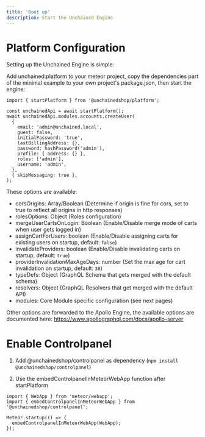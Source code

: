 ```yaml
---
title: 'Boot up'
description: Start the Unchained Engine
---
```


# Platform Configuration

Setting up the Unchained Engine is simple:

Add unchained:platform to your meteor project, copy the dependencies part of the minimal example to your own project's package.json, then start the engine:

```
import { startPlatform } from '@unchainedshop/platform';

const unchainedApi = await startPlatform();
await unchainedApi.modules.accounts.createUser(
  {
    email: 'admin@unchained.local',
    guest: false,
    initialPassword: 'true',
    lastBillingAddress: {},
    password: hashPassword('admin'),
    profile: { address: {} },
    roles: ['admin'],
    username: 'admin',
  },
  { skipMessaging: true },
);
```

These options are available:

- corsOrigins: Array/Boolean (Determine if origin is fine for cors, set to true to reflect all origins in http responses)
- rolesOptions: Object (Roles configuration)
- mergeUserCartsOnLogin: Boolean (Enable/Disable merge mode of carts when user gets logged in)
- assignCartForUsers: boolean (Enable/Disable assigning carts for existing users on startup, default: `false`)
- invalidateProviders: boolean (Enable/Disable invalidating carts on startup, default: `true`)
- providerInvalidationMaxAgeDays: number (Set the max age for cart invalidation on startup, default: `30`)
- typeDefs: Object (GraphQL Schema that gets merged with the default schema)
- resolvers: Object (GraphQL Resolvers that get merged with the default API)
- modules: Core Module specific configuration (see next pages)

Other options are forwarded to the Apollo Engine, the available options are documented here: https://www.apollographql.com/docs/apollo-server

# Enable Controlpanel

1. Add @unchainedshop/controlpanel as dependency (`npm install @unchainedshop/controlpanel`)

2. Use the embedControlpanelInMeteorWebApp function after startPlatform

```
import { WebApp } from 'meteor/webapp';
import { embedControlpanelInMeteorWebApp } from '@unchainedshop/controlpanel';

Meteor.startup(() => {
  embedControlpanelInMeteorWebApp(WebApp);
});
```
